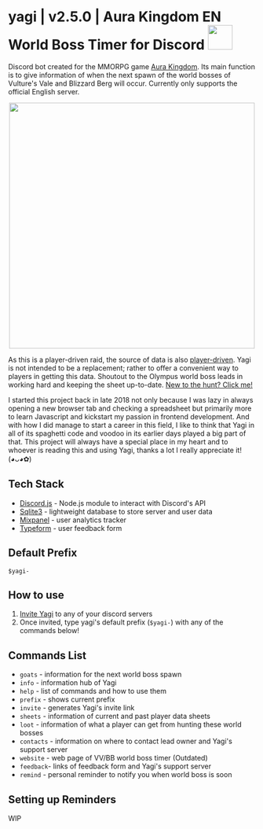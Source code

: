 # yagi | v2.5.0 | Aura Kingdom EN World Boss Timer for Discord <img src="https://cdn.discordapp.com/attachments/491143568359030794/500863196471754762/goat-timer_logo_dark2.png" width=50px/> 

Discord bot created for the MMORPG game [Aura Kingdom](https://aurakingdom.aeriagames.com/). Its main function is to give information of when the next spawn of the world bosses of Vulture's Vale and Blizzard Berg will occur. Currently only supports the official English server.
<div align="center">
  <img src="https://user-images.githubusercontent.com/42207245/127074071-3b2cd5bc-29e5-4107-b7b4-8cebdfb9d00b.png" width=500px  />
</div>
  
As this is a player-driven raid, the source of data is also [player-driven](https://docs.google.com/spreadsheets/d/tUL0-Nn3Jx7e6uX3k4_yifQ/htmlview?pru=AAABetvDVTc*CUO1z4a8sJgbuqturEfCGQ#). Yagi is not intended to be a replacement; rather to offer a convenient way to players in getting this data. Shoutout to the Olympus world boss leads in working hard and keeping the sheet up-to-date. [New to the hunt? Click me!](https://aurakingdom.aeriagames.com/forum/index.php?thread/2817-info-the-olympus-world-boss-team/)

I started this project back in late 2018 not only because I was lazy in always opening a new browser tab and checking a spreadsheet but primarily more to learn Javascript and kickstart my passion in frontend development. And with how I did manage to start a career in this field, I like to think that Yagi in all of its spaghetti code and voodoo in its earlier days played a big part of that. This project will always have a special place in my heart and to whoever is reading this and using Yagi, thanks a lot I really appreciate it! (◕ᴗ◕✿)

## Tech Stack
- [Discord.js](https://discord.js.org/#/) - Node.js module to interact with Discord's API
- [Sqlite3](https://www.sqlite.org/index.html) - lightweight database to store server and user data
- [Mixpanel](https://mixpanel.com/) - user analytics tracker
- [Typeform](https://www.typeform.com/) - user feedback form

## Default Prefix
`$yagi-`

## How to use
1. [Invite Yagi](tinyurl.com/ak-goats-bot) to any of your discord servers
2. Once invited, type yagi's default prefix (`$yagi-`) with any of the commands below!

## Commands List
- `goats` - information for the next world boss spawn
- `info` - information hub of Yagi
- `help` - list of commands and how to use them
- `prefix` - shows current prefix
- `invite` - generates Yagi's invite link
- `sheets` - information of current and past player data sheets
- `loot` - information of what a player can get from hunting these world bosses
- `contacts` - information on where to contact lead owner and Yagi's support server
- `website` - web page of VV/BB world boss timer (Outdated)
- `feedback`- links of feedback form and Yagi's support server
- `remind` - personal reminder to notify you when world boss is soon

## Setting up Reminders
WIP
